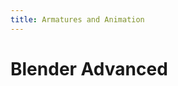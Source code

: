 ```yaml
---
title: Armatures and Animation
---
```

# Blender Advanced <Badge text="not finished" type="warning"/>